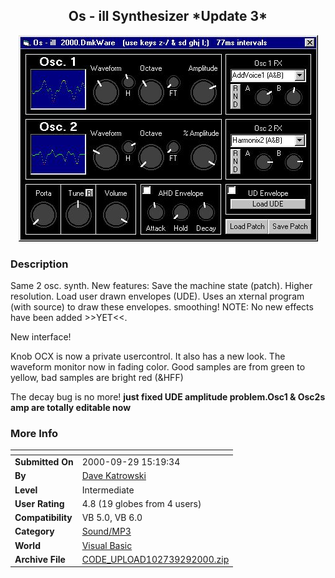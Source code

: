 ﻿<div align="center">

## Os \- ill Synthesizer \*Update 3\*

<img src="PIC2000929143338154.jpg">
</div>

### Description

Same 2 osc. synth. New features: Save the machine state (patch). Higher resolution. Load user drawn envelopes (UDE). Uses an xternal program (with source) to draw these envelopes. smoothing! NOTE: No new effects have been added >>YET<<.

New interface!

Knob OCX is now a private usercontrol. It also has a new look. The waveform monitor now in fading color. Good samples are from green to yellow, bad samples are bright red (&HFF)

The decay bug is no more! **just fixed UDE amplitude problem.Osc1 & Osc2s amp are totally editable now**
 
### More Info
 


<span>             |<span>
---                |---
**Submitted On**   |2000-09-29 15:19:34
**By**             |[Dave Katrowski](https://github.com/Planet-Source-Code/PSCIndex/blob/master/ByAuthor/dave-katrowski.md)
**Level**          |Intermediate
**User Rating**    |4.8 (19 globes from 4 users)
**Compatibility**  |VB 5\.0, VB 6\.0
**Category**       |[Sound/MP3](https://github.com/Planet-Source-Code/PSCIndex/blob/master/ByCategory/sound-mp3__1-45.md)
**World**          |[Visual Basic](https://github.com/Planet-Source-Code/PSCIndex/blob/master/ByWorld/visual-basic.md)
**Archive File**   |[CODE\_UPLOAD102739292000\.zip](https://github.com/Planet-Source-Code/dave-katrowski-os-ill-synthesizer-update-3__1-11758/archive/master.zip)









